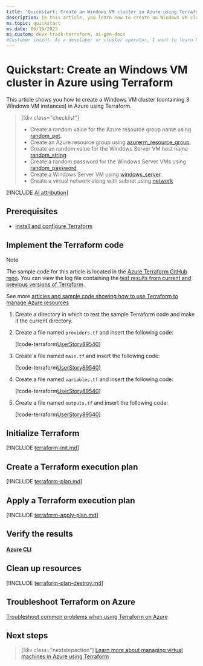 ```yaml
---
title: 'Quickstart: Create an Windows VM cluster in Azure using Terraform'
description: In this article, you learn how to create an Windows VM cluster in Azure using Terraform
ms.topic: quickstart
ms.date: 06/19/2023
ms.custom: devx-track-terraform, ai-gen-docs
#Customer intent: As a developer or cluster operator, I want to learn how to quickly create a Windows VM cluster.
---
```


# Quickstart: Create an Windows VM cluster in Azure using Terraform

This article shows you how to create a Windows VM cluster (containing 3 Windows VM instances) in Azure using Terraform.

> [!div class="checklist"]
> * Create a random value for the Azure resource group name using [random_pet](https://registry.terraform.io/providers/hashicorp/random/latest/docs/resources/pet).
> * Create an Azure resource group using [azurerm_resource_group](https://registry.terraform.io/providers/hashicorp/azurerm/latest/docs/resources/resource_group).
> * Create an random value for the Windows Server VM host name [random_string](https://registry.terraform.io/providers/hashicorp/random/latest/docs/resources/string).
> * Create a random password for the Windows Server VMs using [random_password](https://registry.terraform.io/providers/hashicorp/random/latest/docs/resources/password).
> * Create a Windows Server VM using [windows_server](https://registry.terraform.io/modules/Azure/compute/azurerm).
> * Create a virtual network along with subnet using [network](https://registry.terraform.io/modules/Azure/network/azurerm)

[!INCLUDE [AI attribution](../../../includes/ai-generated-attribution.md)]

## Prerequisites

- [Install and configure Terraform](/azure/developer/terraform/quickstart-configure)

## Implement the Terraform code

> [!NOTE]
> The sample code for this article is located in the [Azure Terraform GitHub repo](https://github.com/Azure/terraform/tree/UserStory89540/quickstart/101-vm-cluster-windows). You can view the log file containing the [test results from current and previous versions of Terraform](https://github.com/Azure/terraform/tree/UserStory89540/quickstart/101-vm-cluster-windows/TestRecord.md).
>
> See more [articles and sample code showing how to use Terraform to manage Azure resources](/azure/terraform)

1. Create a directory in which to test the sample Terraform code and make it the current directory.

1. Create a file named `providers.tf` and insert the following code:

    [!code-terraform[UserStory89540](~/../terraform_samples/quickstart/101-vm-cluster-linux/providers.tf)]

1. Create a file named `main.tf` and insert the following code:

    [!code-terraform[UserStory89540](~/../terraform_samples/quickstart/101-vm-cluster-linux/main.tf)]

1. Create a file named `variables.tf` and insert the following code:

    [!code-terraform[UserStory89540](~/../terraform_samples/quickstart/101-vm-cluster-linux/variables.tf)]

1. Create a file named `outputs.tf` and insert the following code:

    [!code-terraform[UserStory89540](~/../terraform_samples/quickstart/101-vm-cluster-linux/outputs.tf)]

## Initialize Terraform

[!INCLUDE [terraform-init.md](includes/terraform-init.md)]

## Create a Terraform execution plan

[!INCLUDE [terraform-plan.md](includes/terraform-plan.md)]

## Apply a Terraform execution plan

[!INCLUDE [terraform-apply-plan.md](includes/terraform-apply-plan.md)]

## Verify the results

#### [Azure CLI](#tab/azure-cli)

## Clean up resources

[!INCLUDE [terraform-plan-destroy.md](includes/terraform-plan-destroy.md)]

## Troubleshoot Terraform on Azure

[Troubleshoot common problems when using Terraform on Azure](troubleshoot.md)

## Next steps

> [!div class="nextstepaction"]
> [Learn more about managing virtual machines in Azure using Terraform](/azure/virtual-machines)
